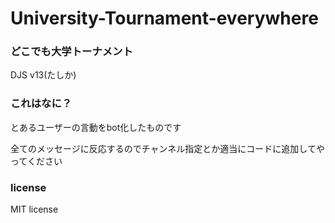 # University-Tournament-everywhere
### どこでも大学トーナメント

DJS v13(たしか)

### これはなに？

とあるユーザーの言動をbot化したものです

全てのメッセージに反応するのでチャンネル指定とか適当にコードに追加してやってください

### license
MIT license
